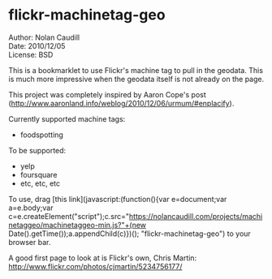 # flickr-machinetag-geo

Author: Nolan Caudill  
Date: 2010/12/05  
License: BSD  

This is a bookmarklet to use Flickr's machine tag to pull
in the geodata. This is much more impressive when the geodata
itself is not already on the page. 

This project was completely inspired by Aaron Cope's post (http://www.aaronland.info/weblog/2010/12/06/urmum/#enplacify).

Currently supported machine tags:

* foodspotting

To be supported:

* yelp
* foursquare
* etc, etc, etc

To use, drag [this link](javascript:(function(){var e=document;var a=e.body;var c=e.createElement("script");c.src="https://nolancaudill.com/projects/machinetaggeo/machinetaggeo-min.js?"+(new Date().getTime());a.appendChild(c)})(); "flickr-machinetag-geo") to your browser bar.


A good first page to look at is Flickr's own, Chris Martin:
http://www.flickr.com/photos/cjmartin/5234756177/
